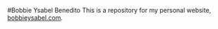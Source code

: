 #Bobbie Ysabel Benedito
This is a repository for my personal website, [bobbieysabel.com](bobbieysabel.com).